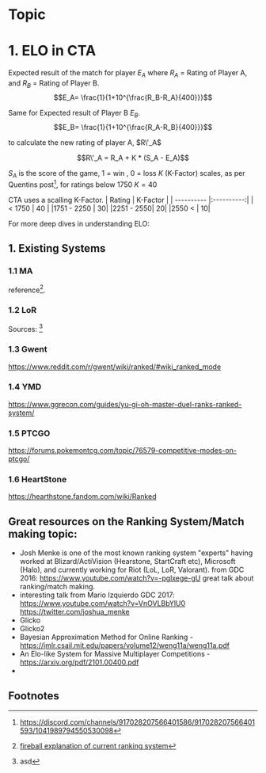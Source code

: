 # Topic

# 1. ELO in CTA

Expected result of the match for player $E_A$ where $R_A$ = Rating of Player A, and $R_B$ = Rating of Player B.
$$E_A= \frac{1}{1+10^{\frac{R_B-R_A}{400}}}$$

Same for Expected result of Player B $E_B$.
$$E_B= \frac{1}{1+10^{\frac{R_A-R_B}{400}}}$$

to calculate the new rating of player A, $R\'_A$

$$R\'_A = R_A + K * (S_A - E_A)$$

$S_A$ is the score of the game, 1 = win , 0 = loss
$K$ (K-Factor) scales, as per Quentins post[^3], for ratings below 1750 $K = 40$ 

CTA uses a scalling K-Factor.
| Rating        | K-Factor      | 
| ---------- |:----------:|
|< 1750 | 40 |
|1751 - 2250 |  30|
|2251 - 2550|  20|
|2550 < |  10|



For more deep dives in understanding ELO: 

## 1. Existing Systems
### 1.1 MA
reference[^1].

### 1.2 LoR
Sources: [^2]
### 1.3 Gwent
https://www.reddit.com/r/gwent/wiki/ranked/#wiki_ranked_mode
### 1.4 YMD
https://www.ggrecon.com/guides/yu-gi-oh-master-duel-ranks-ranked-system/
### 1.5 PTCGO
https://forums.pokemontcg.com/topic/76579-competitive-modes-on-ptcgo/
### 1.6 HeartStone
https://hearthstone.fandom.com/wiki/Ranked


## Great resources on the Ranking System/Match making topic:
* Josh Menke is one of the most known ranking system "experts" having worked at Blizard/ActiVision (Hearstone, StartCraft etc), Microsoft (Halo), and currently working for Riot (LoL, LoR, Valorant). from GDC 2016: https://www.youtube.com/watch?v=-pglxege-gU great talk about ranking/match making.
* interesting talk from Mario Izquierdo GDC 2017: https://www.youtube.com/watch?v=VnOVLBbYlU0 https://twitter.com/joshua_menke
* Glicko
* Glicko2
* Bayesian Approximation Method for Online Ranking - https://jmlr.csail.mit.edu/papers/volume12/weng11a/weng11a.pdf
* An Elo-like System for Massive Multiplayer Competitions - https://arxiv.org/pdf/2101.00400.pdf
* 



## Footnotes

[^1]: [fireball explanation of current ranking system](https://strategy.channelfireball.com/all-strategy/mtg/channelmagic-articles/how-many-games-do-you-need-to-play-to-hit-mythic-in-mtg-arena/#:~:text=There%20are%20six%20ranks%3A%20Bronze,tier%20consists%20of%206%20steps.)

[^2]: asd

[^3]: https://discord.com/channels/917028207566401586/917028207566401593/1041989794550530098
